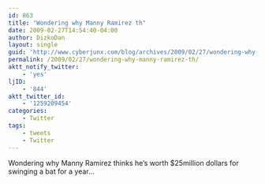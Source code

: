 ```yaml
---
id: 863
title: "Wondering why Manny Ramirez th"
date: 2009-02-27T14:54:40-04:00
author: DizkoDan
layout: single
guid: 'http://www.cyberjunx.com/blog/archives/2009/02/27/wondering-why-manny-ramirez-th/'
permalink: /2009/02/27/wondering-why-manny-ramirez-th/
aktt_notify_twitter:
    - 'yes'
ljID:
    - '844'
aktt_twitter_id:
    - '1259209454'
categories:
    - Twitter
tags:
    - tweets
    - Twitter
---
```


Wondering why Manny Ramirez thinks he’s worth $25million dollars for swinging a bat for a year…